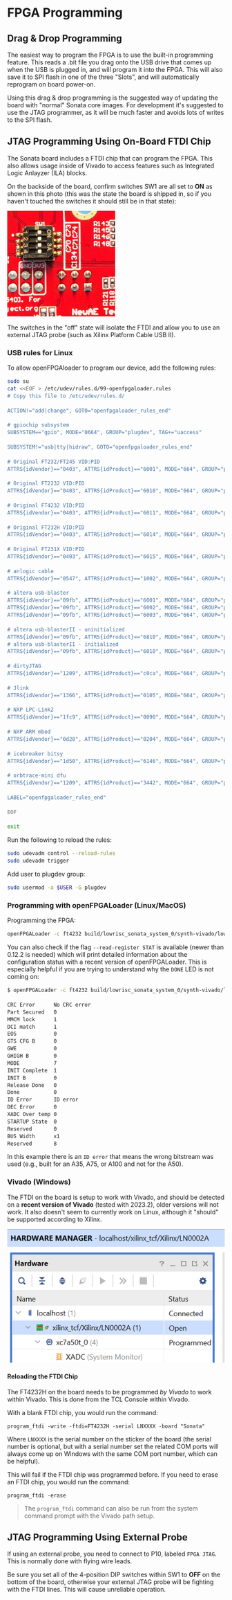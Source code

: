 # FPGA Programming

## Drag & Drop Programming

The easiest way to program the FPGA is to use the built-in programming feature. This reads a .bit file you drag onto the USB
drive that comes up when the USB is plugged in, and will program it into the FPGA. This will also save it to SPI flash in
one of the three "Slots", and will automatically reprogram on board power-on.

Using this drag & drop programming is the suggested way of updating the board with "normal" Sonata core images. For development
it's suggested to use the JTAG programmer, as it will be much faster and avoids lots of writes to the SPI flash.

## JTAG Programming Using On-Board FTDI Chip

The Sonata board includes a FTDI chip that can program the FPGA. This also allows usage inside of Vivado to access features such as Integrated Logic Anlayzer (ILA) blocks.

On the backside of the board, confirm switches SW1 are all set to **ON** as shown in this photo (this was the state the board is shipped in,
so if you haven't touched the switches it should still be in that state):

![](img/sw1_jtagon.jpeg)

The switches in the "off" state will isolate the FTDI and allow you to use an external JTAG probe (such as Xilinx Platform Cable USB II).

### USB rules for Linux

To allow openFPGAloader to program our device, add the following rules:
```sh
sudo su
cat <<EOF > /etc/udev/rules.d/99-openfpgaloader.rules
# Copy this file to /etc/udev/rules.d/

ACTION!="add|change", GOTO="openfpgaloader_rules_end"

# gpiochip subsystem
SUBSYSTEM=="gpio", MODE="0664", GROUP="plugdev", TAG+="uaccess"

SUBSYSTEM!="usb|tty|hidraw", GOTO="openfpgaloader_rules_end"

# Original FT232/FT245 VID:PID
ATTRS{idVendor}=="0403", ATTRS{idProduct}=="6001", MODE="664", GROUP="plugdev", TAG+="uaccess"

# Original FT2232 VID:PID
ATTRS{idVendor}=="0403", ATTRS{idProduct}=="6010", MODE="664", GROUP="plugdev", TAG+="uaccess"

# Original FT4232 VID:PID
ATTRS{idVendor}=="0403", ATTRS{idProduct}=="6011", MODE="664", GROUP="plugdev", TAG+="uaccess"

# Original FT232H VID:PID
ATTRS{idVendor}=="0403", ATTRS{idProduct}=="6014", MODE="664", GROUP="plugdev", TAG+="uaccess"

# Original FT231X VID:PID
ATTRS{idVendor}=="0403", ATTRS{idProduct}=="6015", MODE="664", GROUP="plugdev", TAG+="uaccess"

# anlogic cable
ATTRS{idVendor}=="0547", ATTRS{idProduct}=="1002", MODE="664", GROUP="plugdev", TAG+="uaccess"

# altera usb-blaster
ATTRS{idVendor}=="09fb", ATTRS{idProduct}=="6001", MODE="664", GROUP="plugdev", TAG+="uaccess"
ATTRS{idVendor}=="09fb", ATTRS{idProduct}=="6002", MODE="664", GROUP="plugdev", TAG+="uaccess"
ATTRS{idVendor}=="09fb", ATTRS{idProduct}=="6003", MODE="664", GROUP="plugdev", TAG+="uaccess"

# altera usb-blasterII - uninitialized
ATTRS{idVendor}=="09fb", ATTRS{idProduct}=="6810", MODE="664", GROUP="plugdev", TAG+="uaccess"
# altera usb-blasterII - initialized
ATTRS{idVendor}=="09fb", ATTRS{idProduct}=="6010", MODE="664", GROUP="plugdev", TAG+="uaccess"

# dirtyJTAG
ATTRS{idVendor}=="1209", ATTRS{idProduct}=="c0ca", MODE="664", GROUP="plugdev", TAG+="uaccess"

# Jlink
ATTRS{idVendor}=="1366", ATTRS{idProduct}=="0105", MODE="664", GROUP="plugdev", TAG+="uaccess"

# NXP LPC-Link2
ATTRS{idVendor}=="1fc9", ATTRS{idProduct}=="0090", MODE="664", GROUP="plugdev", TAG+="uaccess"

# NXP ARM mbed
ATTRS{idVendor}=="0d28", ATTRS{idProduct}=="0204", MODE="664", GROUP="plugdev", TAG+="uaccess"

# icebreaker bitsy
ATTRS{idVendor}=="1d50", ATTRS{idProduct}=="6146", MODE="664", GROUP="plugdev", TAG+="uaccess"

# orbtrace-mini dfu
ATTRS{idVendor}=="1209", ATTRS{idProduct}=="3442", MODE="664", GROUP="plugdev", TAG+="uaccess"

LABEL="openfpgaloader_rules_end"

EOF

exit

```

Run the following to reload the rules:
```sh
sudo udevadm control --reload-rules
sudo udevadm trigger
```

Add user to plugdev group:
```sh
sudo usermod -a $USER -G plugdev
```

### Programming with openFPGALoader (Linux/MacOS)

Programming the FPGA:
```sh
openFPGALoader -c ft4232 build/lowrisc_sonata_system_0/synth-vivado/lowrisc_sonata_system_0.bit
```

You can also check if the flag `--read-register STAT` is available (newer than 0.12.2 is needed) which will print detailed information about the configuration status with a recent version of openFPGALoader. This is especially helpful if you are trying to understand why the `DONE` LED is not coming on:

```sh
$ openFPGALoader -c ft4232 build/lowrisc_sonata_system_0/synth-vivado/lowrisc_sonata_system_0.bit --read-register STAT

CRC Error      No CRC error
Part Secured   0
MMCM lock      1
DCI match      1
EOS            0
GTS CFG B      0
GWE            0
GHIGH B        0
MODE           7
INIT Complete  1
INIT B         0
Release Done   0
Done           0
ID Error       ID error
DEC Error      0
XADC Over temp 0
STARTUP State  0
Reserved       0
BUS Width      x1
Reserved       8
```

In this example there is an `ID error` that means the wrong bitstream was used (e.g., built for an A35, A75, or A100 and not for the A50).

### Vivado (Windows)

The FTDI on the board is setup to work with Vivado, and should be detected on a **recent version of Vivado** (tested with 2023.2), older
 versions will not work. It also doesn't seem to currently work on Linux, although it "should" be supported according to Xilinx.

![](img/vivado_program.png)

#### Reloading the FTDI Chip

The FT4232H on the board needs to be programmed *by Vivado* to work within Vivado. This is done from the TCL Console within Vivado.

With a blank FTDI chip, you would run the command:

```
program_ftdi -write -ftdi=FT4232H -serial LNXXXX -board "Sonata"
```

Where `LNXXXX` is the serial number on the sticker of the board (the serial number is optional, but with a serial number set the related
COM ports will always come up on Windows with the same COM port number, which can be helpful).

This will fail if the FTDI chip was programmed before. If you need to erase an FTDI chip, you would run the command:

```
program_ftdi -erase
```

> The `program_ftdi` command can also be run from the system command prompt with the Vivado path setup.

## JTAG Programming Using External Probe

If using an external probe, you need to connect to P10, labeled `FPGA JTAG`. This is normally done with flying wire leads.

Be sure you set all of the 4-position DIP switches within SW1 to **OFF** on the bottom of the board, otherwise your external JTAG probe
will be fighting with the FTDI lines. This will cause unreliable operation.
